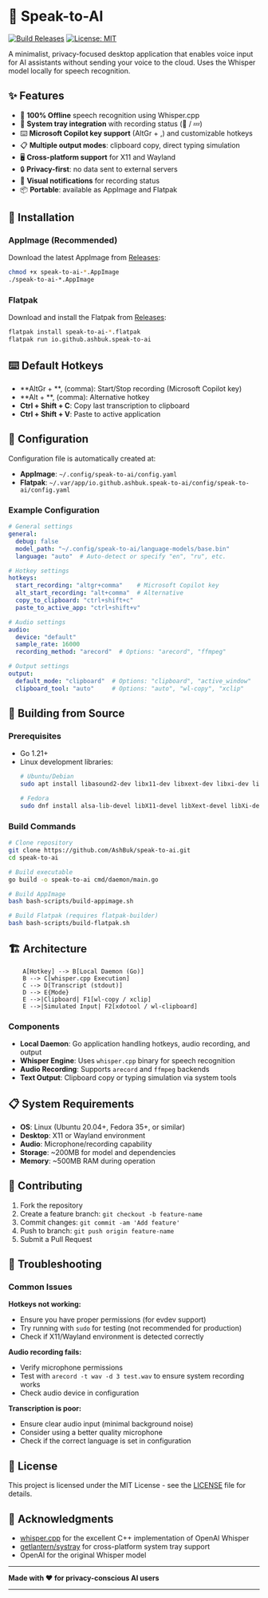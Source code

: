 # 🎤 Speak-to-AI

[![Build Releases](https://github.com/AshBuk/speak-to-ai/actions/workflows/build-releases.yml/badge.svg)](https://github.com/AshBuk/speak-to-ai/actions/workflows/build-releases.yml)
[![License: MIT](https://img.shields.io/badge/License-MIT-yellow.svg)](https://opensource.org/licenses/MIT)

A minimalist, privacy-focused desktop application that enables voice input for AI assistants without sending your voice to the cloud. Uses the Whisper model locally for speech recognition.

## ✨ Features

- 🎤 **100% Offline** speech recognition using Whisper.cpp
- 🔧 **System tray integration** with recording status (🎤 / 💤)
- ⌨️ **Microsoft Copilot key support** (AltGr + ,) and customizable hotkeys
- 📋 **Multiple output modes**: clipboard copy, direct typing simulation
- 🖥️ **Cross-platform support** for X11 and Wayland
- 🔒 **Privacy-first**: no data sent to external servers
- 🔔 **Visual notifications** for recording status
- 📦 **Portable**: available as AppImage and Flatpak

## 🚀 Installation

### AppImage (Recommended)

Download the latest AppImage from [Releases](https://github.com/AshBuk/speak-to-ai/releases):

```bash
chmod +x speak-to-ai-*.AppImage
./speak-to-ai-*.AppImage
```

### Flatpak

Download and install the Flatpak from [Releases](https://github.com/AshBuk/speak-to-ai/releases):

```bash
flatpak install speak-to-ai-*.flatpak
flatpak run io.github.ashbuk.speak-to-ai
```

## ⌨️ Default Hotkeys

- **AltGr + **, (comma): Start/Stop recording (Microsoft Copilot key)
- **Alt + **, (comma): Alternative hotkey
- **Ctrl + Shift + C**: Copy last transcription to clipboard
- **Ctrl + Shift + V**: Paste to active application

## 🔧 Configuration

Configuration file is automatically created at:
- **AppImage**: `~/.config/speak-to-ai/config.yaml`
- **Flatpak**: `~/.var/app/io.github.ashbuk.speak-to-ai/config/speak-to-ai/config.yaml`

### Example Configuration

```yaml
# General settings
general:
  debug: false
  model_path: "~/.config/speak-to-ai/language-models/base.bin"
  language: "auto"  # Auto-detect or specify "en", "ru", etc.

# Hotkey settings
hotkeys:
  start_recording: "altgr+comma"    # Microsoft Copilot key
  alt_start_recording: "alt+comma"  # Alternative
  copy_to_clipboard: "ctrl+shift+c"
  paste_to_active_app: "ctrl+shift+v"

# Audio settings
audio:
  device: "default"
  sample_rate: 16000
  recording_method: "arecord"  # Options: "arecord", "ffmpeg"

# Output settings
output:
  default_mode: "clipboard"  # Options: "clipboard", "active_window"
  clipboard_tool: "auto"     # Options: "auto", "wl-copy", "xclip"
```

## 🔨 Building from Source

### Prerequisites

- Go 1.21+
- Linux development libraries:
  ```bash
  # Ubuntu/Debian
  sudo apt install libasound2-dev libx11-dev libxext-dev libxi-dev libxrandr-dev
  
  # Fedora
  sudo dnf install alsa-lib-devel libX11-devel libXext-devel libXi-devel libXrandr-devel
  ```

### Build Commands

```bash
# Clone repository
git clone https://github.com/AshBuk/speak-to-ai.git
cd speak-to-ai

# Build executable
go build -o speak-to-ai cmd/daemon/main.go

# Build AppImage
bash bash-scripts/build-appimage.sh

# Build Flatpak (requires flatpak-builder)
bash bash-scripts/build-flatpak.sh
```

## 🏗️ Architecture

```
    A[Hotkey] --> B[Local Daemon (Go)]
    B --> C[whisper.cpp Execution]
    C --> D[Transcript (stdout)]
    D --> E{Mode}
    E -->|Clipboard| F1[wl-copy / xclip]
    E -->|Simulated Input| F2[xdotool / wl-clipboard]
```

### Components

- **Local Daemon**: Go application handling hotkeys, audio recording, and output
- **Whisper Engine**: Uses `whisper.cpp` binary for speech recognition
- **Audio Recording**: Supports `arecord` and `ffmpeg` backends
- **Text Output**: Clipboard copy or typing simulation via system tools

## 📋 System Requirements

- **OS**: Linux (Ubuntu 20.04+, Fedora 35+, or similar)
- **Desktop**: X11 or Wayland environment
- **Audio**: Microphone/recording capability
- **Storage**: ~200MB for model and dependencies
- **Memory**: ~500MB RAM during operation

## 🤝 Contributing

1. Fork the repository
2. Create a feature branch: `git checkout -b feature-name`
3. Commit changes: `git commit -am 'Add feature'`
4. Push to branch: `git push origin feature-name` 
5. Submit a Pull Request

## 🐛 Troubleshooting

### Common Issues

**Hotkeys not working:**
- Ensure you have proper permissions (for evdev support)
- Try running with `sudo` for testing (not recommended for production)
- Check if X11/Wayland environment is detected correctly

**Audio recording fails:**
- Verify microphone permissions
- Test with `arecord -t wav -d 3 test.wav` to ensure system recording works
- Check audio device in configuration

**Transcription is poor:**
- Ensure clear audio input (minimal background noise)
- Consider using a better quality microphone
- Check if the correct language is set in configuration

## 📄 License

This project is licensed under the MIT License - see the [LICENSE](LICENSE) file for details.

## 🙏 Acknowledgments

- [whisper.cpp](https://github.com/ggerganov/whisper.cpp) for the excellent C++ implementation of OpenAI Whisper
- [getlantern/systray](https://github.com/getlantern/systray) for cross-platform system tray support
- OpenAI for the original Whisper model

---

**Made with ❤️ for privacy-conscious AI users**

---

